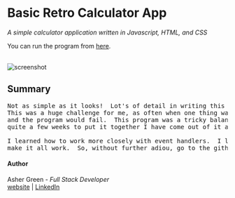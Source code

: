 # **Basic Retro Calculator App**

*A simple calculator application written in Javascript, HTML, and CSS*

You can run the program from [here](https://ashergreen82.github.io/Calculator-App/).
<br /><br />

![screenshot](/images/to%20do%20app%20screenshot.png)

## **Summary**

<pre>
Not as simple as it looks!  Lot's of detail in writing this program.  I spent a lot of time going through each element of the code line by line to get it to work.
This was a huge challenge for me, as often when one thing was fixed it broke something else.  Or when everything up until that point worked, I would add a new thing
and the program would fail.  This program was a tricky balancing act that tested my resolve as a programmer.  I learned quite a lot with this program and though it took me
quite a few weeks to put it together I have come out of it a much stronger an more capable programmer.

I learned how to work more closely with event handlers.  I learned how to debug in an event driven program, while getting lot's of practice working through the logic to
make it all work.  So, without further adiou, go to the github page, and enjoy!
</pre>

#### **Author**

Asher Green - *Full Stack Developer* \
[website](http://ashergreen.ca) | [LinkedIn](https://www.linkedin.com/in/asher-green-6a96551/)
